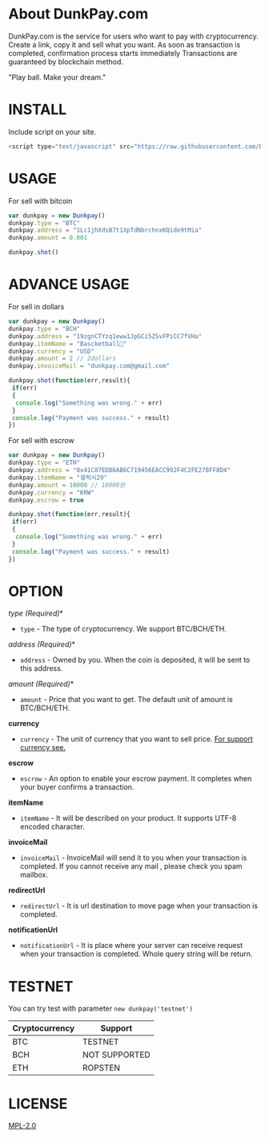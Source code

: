 # About DunkPay.com

DunkPay.com is the service for users who want to pay with cryptocurrency.
Create a link, copy it and sell what you want.
As soon as transaction is completed, confirmation process starts immediately
Transactions are guaranteed by blockchain method.

"Play ball. Make your dream."

# INSTALL
Include script on your site.

```javascript
<script type="text/javascript" src="https://raw.githubusercontent.com/Dayyoung/dunkblog/master/dunkpay.js"></script>
```

# USAGE

For sell ​​with bitcoin

```javascript
var dunkpay = new Dunkpay()
dunkpay.type = "BTC"
dunkpay.address = "1Lc1jhXdsB7t1XpTdNbrchnxKQide9tMia"
dunkpay.amount = 0.001 

dunkpay.shot()
```

# ADVANCE USAGE

For sell ​​in dollars

```javascript
var dunkpay = new Dunkpay()
dunkpay.type = "BCH"
dunkpay.address = "19zgnCTYzq1eww1JpGCi5ZSvFPiCC7fVHa"
dunkpay.itemName = "Bascketball🏀"
dunkpay.currency = "USD" 
dunkpay.amount = 2 // 2dollars
dunkpay.invoiceMail = "dunkpay.com@gmail.com"

dunkpay.shot(function(err,result){
 if(err)
 {
  console.log("Something was wrong." + err)
 } 
 console.log("Payment was success." + result)		
})
```

For sell with escrow

```javascript
var dunkpay = new Dunkpay()
dunkpay.type = "ETH"
dunkpay.address = "0x41C87EDB6AB6C719456EACC992F4C2FE278FF8D4"
dunkpay.itemName = "겔럭시29"
dunkpay.amount = 10000 // 10000원  
dunkpay.currency = "KRW" 
dunkpay.escrow = true

dunkpay.shot(function(err,result){
 if(err)
 {
  console.log("Something was wrong." + err)
 } 
 console.log("Payment was success." + result)			
})
```

# OPTION

**type (Required*)**
- `type` - The type of cryptocurrency. We support BTC/BCH/ETH. 

**address (Required*)**
- `address` - Owned by you. When the coin is deposited, it will be sent to this address. 

**amount (Required*)**
- `amount` - Price that you want to get. The default unit of amount is BTC/BCH/ETH. 

**currency**
- `currency` - The unit of currency that you want to sell price. [For support currency see.](https://blockchain.info/api/exchange_rates_api)

**escrow**
- `escrow` - An option to enable your escrow payment. It completes when your buyer confirms a transaction. 

**itemName**
- `itemName` - It will be described on your product. It supports UTF-8 encoded character.

**invoiceMail**
- `invoiceMail` - InvoiceMail will send it to you when your transaction is completed. If you cannot receive any mail , please check you spam mailbox. 

**redirectUrl**
- `redirectUrl` - It is url destination to move page when your transaction is completed. 

**notificationUrl**
- `notificationUrl` - It is place where your server can receive request when your transaction is completed. Whole query string will be return. 

# TESTNET
You can try test with parameter `new dunkpay('testnet')`

Cryptocurrency | Support 
------------ | -------------
BTC | TESTNET
BCH | NOT SUPPORTED
ETH | ROPSTEN

# LICENSE
[MPL-2.0](https://www.mozilla.org/MPL/2.0/)